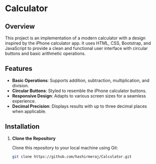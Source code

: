 # Calculator

## Overview

This project is an implementation of a modern calculator with a design inspired by the iPhone calculator app. It uses HTML, CSS, Bootstrap, and JavaScript to provide a clean and functional user interface with circular buttons and basic arithmetic operations.

## Features

- **Basic Operations**: Supports addition, subtraction, multiplication, and division.
- **Circular Buttons**: Styled to resemble the iPhone calculator buttons.
- **Responsive Design**: Adapts to various screen sizes for a seamless experience.
- **Decimal Precision**: Displays results with up to three decimal places when applicable.

## Installation

1. **Clone the Repository**

   Clone this repository to your local machine using Git:

   ```bash
   git clone https://github.com/hashirmeraj/Calculator.git
